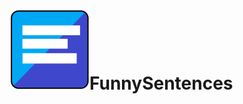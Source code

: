 <!DOCTYPE html>
<html lang="en" class="main">
<head>
    <meta charset="UTF-8">
    <meta http-equiv="X-UA-Compatible" content="IE=edge">
    <meta name="viewport" content="width=device-width, initial-scale=1.0">
    <link rel="stylesheet" href="/assets/css/README.css">
</head>
<body>
    <!-- Title -->
    <div class="title">
        <h1 class=".banner"><img src="/src/main/resources/assets/FunnySentences/icon.png" id="icon">FunnySentences</h1>
    </div>
</body>
</html>
